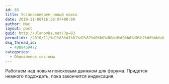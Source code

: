 ```yaml
---
id: 83
title: Устанавливаем новый поиск
date: 2010-11-08T16:38:07+00:00
author: Mac
layout: post
guid: http://ulanovka.net/?p=83
permalink: /2010/11/%d1%83%d1%81%d1%82%d0%b0%d0%bd%d0%b0%d0%b2%d0%bb%d0%b8%d0%b2%d0%b0%d0%b5%d0%bc-%d0%bd%d0%be%d0%b2%d1%8b%d0%b9-%d0%bf%d0%be%d0%b8%d1%81%d0%ba/
dsq_thread_id:
  - 4888459472
categories:
  - Обновления системы
---
```

Работаем над новым поисковым движком для форума. Придется немного подождать, пока закончится индексация.